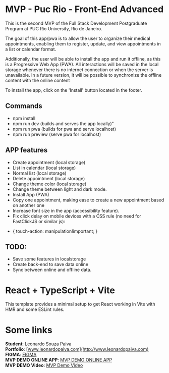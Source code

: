 # MVP - Puc Rio - Front-End Advanced

This is the second MVP of the Full Stack Development Postgraduate Program at PUC Rio University, Rio de Janeiro.

The goal of this app/pwa is to allow the user to organize their medical appointments, enabling them to register, update, and view appointments in a list or calendar format.

Additionally, the user will be able to install the app and run it offline, as this is a Progressive Web App (PWA). All interactions will be saved in the local storage whenever there is no internet connection or when the server is unavailable. In a future version, it will be possible to synchronize the offline content with the online content

To install the app, click on the 'Install' button located in the footer.

## Commands
- npm install
- npm run dev (builds and serves the app locally)"
- npm run pwa (builds for pwa and serve localhost)
- npm run preview (serve pwa for localhost)

## APP features

- Create appointment (local storage)
- List in calendar (local storage)
- Normal list (local storage)
- Delete appointment (local storage)
- Change theme color (local storage)
- Change theme between light and dark mode. 
- Install App (PWA)
- Copy one appointment, making ease to create a new appointment based on another one
- Increase font size in the app (accessibility feature).
- Fix click delay on mobile devices with a CSS rule (no need for FastClickJS or similar js):
* {
  touch-action: manipulation!important;
}

## TODO:

- Save some features in localstorage
- Create back-end to save data online
- Sync between online and offline data.


# React + TypeScript + Vite

This template provides a minimal setup to get React working in Vite with HMR and some ESLint rules.

# Some links

**Student**: Leonardo Souza Paiva  
**Portfolio**: [www.leonardopaiva.com](http://www.leonardopaiva.com)  
**FIGMA**: [FIGMA](https://www.figma.com/design/1mTVz0aJpCWwYwBc3ylywD/PUC-Rio---MVP---Leonardo-Souza-Paiva---Front-End-Advanced?node-id=22-5394&t=gAfh9MewJsIO6Fz1-1)  
**MVP DEMO ONLINE APP**: [MVP DEMO ONLINE APP](https://pucriomvp2.leonardopaiva.com/)  
**MVP DEMO Video**: [MVP Demo Video](https://youtu.be/0d-6IUMoDWs)  

